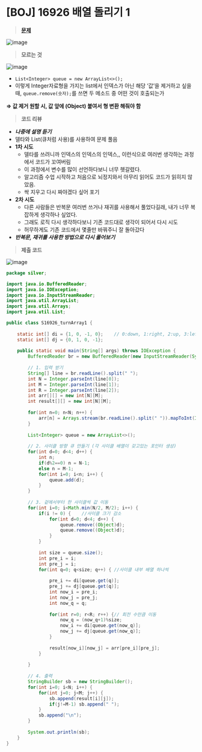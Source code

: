 # [BOJ] 16926 배열 돌리기 1
> **[문제](https://www.acmicpc.net/problem/16926)**
> 
![image](https://user-images.githubusercontent.com/80896077/174598099-bb7e6850-477b-47ff-a690-4cc98c02e1a8.png)


> **모르는 것**
> 
![image](https://user-images.githubusercontent.com/80896077/174598066-57db49d6-d24b-402f-8428-ebf2f7276f67.png)


- `List<Integer> queue = new ArrayList<>();`
- 이렇게 Integer자료형을 가지는 list에서 인덱스가 아닌 해당 ‘값’을 제거하고 싶을 때,
`queue.remove(숫자);`를 쓰면 두 메소드 중 어떤 것이 호출되는가

 **⇒ 값 제거 원할 시, 값 앞에 (Object) 붙여서 형 변환 해줘야 함**

> **코드 리뷰**
> 
- ***나중에 설명 듣기***
- 델타와 List(큐처럼 사용)를 사용하여 문제 풀음
- **1차 시도**
    - 델타를 쓰려니까 인덱스의 인덱스의 인덱스,, 이런식으로 여러번 생각하는 과정에서 코드가 꼬여버림
    - 이 과정에서 변수를 많이 선언하다보니 너무 헷갈렸다.
    - 알고리즘 수업 시작하고 처음으로 뇌정지와서 아무리 읽어도 코드가 읽히지 않았음.
    - 싹 지우고 다시 짜야겠다 싶어 포기
- **2차 시도**
    - 다른 사람들은 반복문 여러번 쓰거나 재귀를 사용해서 풀었다길래, 내가 너무 복잡하게 생각하나 싶었다.
    - 그래도 로직 다시 생각하다보니 기존 코드대로 생각이 되어서 다시 시도
    - 허무하게도 기존 코드에서 몇줄만 바꿔주니 잘 돌아갔다
- ***반복문, 재귀를 사용한 방법으로 다시 풀어보기***

> **제출 코드**
> 
![image](https://user-images.githubusercontent.com/80896077/174597982-dff616f6-c312-4ce1-88c5-ccb2f3d7f85c.png)


```java
package silver;

import java.io.BufferedReader;
import java.io.IOException;
import java.io.InputStreamReader;
import java.util.ArrayList;
import java.util.Arrays;
import java.util.List;

public class S16926_turnArray1 {
	
	static int[] di = {1, 0, -1, 0};	// 0:down, 1:right, 2:up, 3:left -> 델타 사용
	static int[] dj = {0, 1, 0, -1};
	
	public static void main(String[] args) throws IOException {
		BufferedReader br = new BufferedReader(new InputStreamReader(System.in));
		
		// 1. 입력 받기
		String[] line = br.readLine().split(" ");
		int N = Integer.parseInt(line[0]);
		int M = Integer.parseInt(line[1]);
		int R = Integer.parseInt(line[2]);
		int arr[][] = new int[N][M];
		int result[][] = new int[N][M];
		
		for(int n=0; n<N; n++) {
			arr[n] = Arrays.stream(br.readLine().split(" ")).mapToInt(Integer::parseInt).toArray();
		}
		
		List<Integer> queue = new ArrayList<>();
		
		// 2. 사이클 방향 큐 만들기 (각 사이클 배열이 갖고있는 포인터 생성)
		for(int d=0; d<4; d++) {		
			int n;
			if(d%2==0) n = N-1;
			else n = M-1;
			for(int i=0; i<n; i++) {
				queue.add(d);
			}
		}
		
		// 3. 겉에서부터 한 사이클씩 값 이동
		for(int i=0; i<Math.min(N/2, M/2); i++) {	
			if(i != 0) {	//사이클 크기 감소
				for(int d=0; d<4; d++) {
					queue.remove((Object)d);	
					queue.remove((Object)d);	
				}
			}
			
			int size = queue.size();
			int pre_i = i;
			int pre_j = i;
			for(int q=0; q<size; q++) {	//사이클 내부 배열 하나씩
				
				pre_i += di[queue.get(q)];
				pre_j += dj[queue.get(q)];
				int now_i = pre_i;
				int now_j = pre_j;
				int now_q = q;
				
				for(int r=0; r<R; r++) {// 회전 수만큼 이동
					now_q = (now_q+1)%size;
					now_i += di[queue.get(now_q)];
					now_j += dj[queue.get(now_q)];
				}
				
				result[now_i][now_j] = arr[pre_i][pre_j];
			}
			
		}
		
		// 4. 출력
		StringBuilder sb = new StringBuilder();
		for(int i=0; i<N; i++) {
			for(int j=0; j<M; j++) {
				sb.append(result[i][j]);
				if(j!=M-1) sb.append(" ");
			}
			sb.append("\n");
		}
		
		System.out.println(sb);
	}
}
```
